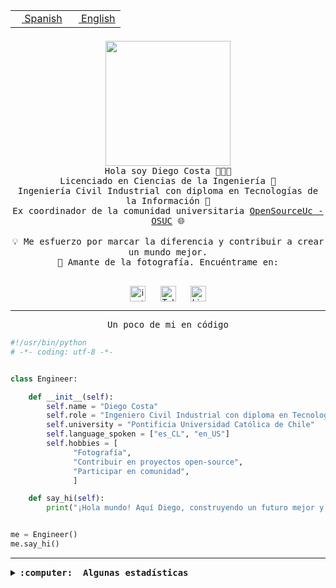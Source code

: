 <table border="0"  align="right">
 <tr><td><a href="README.md"><img src="https://upload.wikimedia.org/wikipedia/commons/thumb/8/89/Bandera_de_Espa%C3%B1a.svg/1200px-Bandera_de_Espa%C3%B1a.svg.png" height="10"> Spanish</a></td>
 <td><a href="README.en.md"><img src="https://upload.wikimedia.org/wikipedia/commons/a/a4/Flag_of_the_United_States.svg" height="10"> English</a></td></tr>
</table><br><br><br>

<p align="center">
  <img src="https://github.com/diegocostares/diegocostares/blob/main/Images/aaa2.gif?raw=true" height="200px" weight="200px">
  <br><samp>
    Hola soy Diego Costa 👨🏻‍💻<br>
    Licenciado en Ciencias de la Ingeniería 🤖<br>
    Ingeniería Civil Industrial con diploma en Tecnologías de la Información 🧠<br>
    Ex coordinador de la comunidad universitaria <a href="https://github.com/open-source-uc">OpenSourceUc - OSUC</a> 🌐<br>
  <br>
    💡 Me esfuerzo por marcar la diferencia y contribuir a crear un mundo mejor.<br>
    📸 Amante de la fotografía. Encuéntrame en: <br>
  <br></samp>
</p>

<p align="center">
   <a href="https://instagram.com/diegocosta_no" target="blank">
      <img align="center" src="https://cdn.jsdelivr.net/npm/simple-icons@3.0.1/icons/instagram.svg" alt="instagram" height="25px" width="25px" />
      &#8203;
   </a>
   &nbsp; &nbsp; &nbsp;
   <a href="https://t.me/diegocosta_no" target="blank">
      <img align="center" alt="Telegram" width="25px" src="https://icons-for-free.com/iconfiles/png/512/Telegram-1324888767380505522.png" />
      &#8203;
   </a>
   &nbsp; &nbsp; &nbsp;
   <a href="https://www.linkedin.com/in/diegocostar/" target="blank">
      <img align="center" alt="LinkedIn" width="25px" src="https://img.icons8.com/metro/452/linkedin.png" />
      &#8203;
   </a>
</p>

---

<p align="center"><front size="25"><samp>Un poco de mi en código</samp></front></p>

```python
#!/usr/bin/python
# -*- coding: utf-8 -*-


class Engineer:

    def __init__(self):
        self.name = "Diego Costa"
        self.role = "Ingeniero Civil Industrial con diploma en Tecnologías de la Información"
        self.university = "Pontificia Universidad Católica de Chile"
        self.language_spoken = ["es_CL", "en_US"]
        self.hobbies = [
              "Fotografía",
              "Contribuir en proyectos open-source",
              "Participar en comunidad",
              ]

    def say_hi(self):
        print("¡Hola mundo! Aquí Diego, construyendo un futuro mejor y cambiando el mundo.")


me = Engineer()
me.say_hi()
```

---

<details>
  <summary><b><samp>:computer: &nbsp;Algunas estadísticas</samp></b></summary>
  <br/></p>

<!--START_SECTION:waka-->
![Code Time](http://img.shields.io/badge/Code%20Time-1%2C900%20hrs%2022%20mins-blue)

📅 **Soy más productivo los Miércoles** 

```text
Lunes                    14107 commits       █░░░░░░░░░░░░░░░░░░░░░░░░   05.80 % 
Martes                   9387 commits        █░░░░░░░░░░░░░░░░░░░░░░░░   03.86 % 
Miércoles                76615 commits       ████████░░░░░░░░░░░░░░░░░   31.49 % 
Jueves                   65812 commits       ███████░░░░░░░░░░░░░░░░░░   27.05 % 
Viernes                  70408 commits       ███████░░░░░░░░░░░░░░░░░░   28.94 % 
Sábado                   6603 commits        █░░░░░░░░░░░░░░░░░░░░░░░░   02.71 % 
Domingo                  395 commits         ░░░░░░░░░░░░░░░░░░░░░░░░░   00.16 % 
```


📊 **Esta semana me dediqué a** 

```text
🐱‍💻 Proyectos: 
FrostGuard               17 hrs 55 mins      ████████████████████░░░░░   80.59 % 
seminario_ia             1 hr 59 mins        ██░░░░░░░░░░░░░░░░░░░░░░░   08.95 % 
buk-webapp               1 hr 2 mins         █░░░░░░░░░░░░░░░░░░░░░░░░   04.65 % 
rapanui-v2               41 mins             █░░░░░░░░░░░░░░░░░░░░░░░░   03.10 % 
hackathon                33 mins             █░░░░░░░░░░░░░░░░░░░░░░░░   02.52 % 
```


 Last Updated on 07/10/2024 21:40:54 UTC
<!--END_SECTION:waka-->

<p align="center"> <img src="https://github-readme-stats.vercel.app/api?username=diegocostares&show_icons=true&theme=ayu-mirage" alt="abhisheknaiidu" /></p>

</details>
